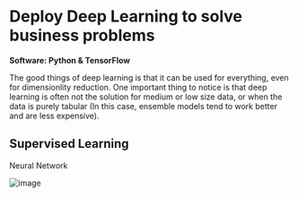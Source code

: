 # Deploy Deep Learning to solve business problems 

**Software: Python & TensorFlow**

The good things of deep learning is that it can be used for everything, even for dimensionlity reduction. One important thing to notice is that deep learning is often not the solution for medium or low size data, or when the data is purely tabular (In this case, ensemble models tend to work better and are less expensive).

## Supervised Learning

Neural Network 

![image](https://user-images.githubusercontent.com/71879463/127781591-a3a34ac8-e757-4455-8ca9-a249cd692152.png)









